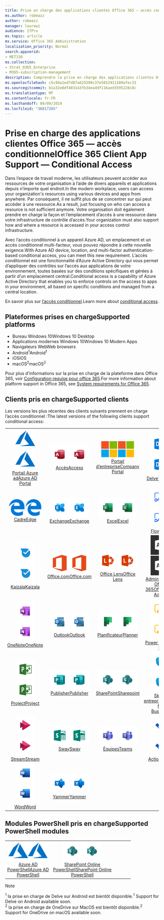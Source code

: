 ```yaml
---
title: Prise en charge des applications clientes Office 365 — accès conditionnel
ms.author: robmazz
author: robmazz
manager: laurawi
audience: ITPro
ms.topic: article
ms.service: Office 365 Administration
localization_priority: Normal
search.appverid:
- MET150
ms.collection:
- Strat_O365_Enterprise
- M365-subscription-management
description: Comprendre la prise en charge des applications clientes Office 365 pour l’accès conditionnel
ms.openlocfilehash: c5c94a1ed7d87a625599c37e5652911109afec33
ms.sourcegitcommit: b1a32e8df403143fb34eaddf116aed3595228c8c
ms.translationtype: MT
ms.contentlocale: fr-FR
ms.lasthandoff: 09/09/2019
ms.locfileid: "36817285"
---
```

# <a name="office-365-client-app-support--conditional-access"></a><span data-ttu-id="2710b-103">Prise en charge des applications clientes Office 365 — accès conditionnel</span><span class="sxs-lookup"><span data-stu-id="2710b-103">Office 365 Client App Support — Conditional Access</span></span>

<span data-ttu-id="2710b-104">Dans l’espace de travail moderne, les utilisateurs peuvent accéder aux ressources de votre organisation à l’aide de divers appareils et applications depuis n’importe quel endroit.</span><span class="sxs-lookup"><span data-stu-id="2710b-104">In the modern workplace, users can access your organization's resources using various devices and apps from anywhere.</span></span> <span data-ttu-id="2710b-105">Par conséquent, il ne suffit plus de se concentrer sur qui peut accéder à une ressource.</span><span class="sxs-lookup"><span data-stu-id="2710b-105">As a result, just focusing on who can access a resource is not sufficient anymore.</span></span> <span data-ttu-id="2710b-106">Votre organisation doit également prendre en charge la façon et l’emplacement d’accès à une ressource dans votre infrastructure de contrôle d’accès.</span><span class="sxs-lookup"><span data-stu-id="2710b-106">Your organization must also support how and where a resource is accessed in your access control infrastructure.</span></span>

<span data-ttu-id="2710b-107">Avec l’accès conditionnel à un appareil Azure AD, un emplacement et un accès conditionnel multi-facteur, vous pouvez répondre à cette nouvelle exigence.</span><span class="sxs-lookup"><span data-stu-id="2710b-107">With Azure AD device, location, and multi-factor authentication-based conditional access, you can meet this new requirement.</span></span> <span data-ttu-id="2710b-108">L’accès conditionnel est une fonctionnalité d’Azure Active Directory qui vous permet d’appliquer des contrôles sur l’accès aux applications de votre environnement, toutes basées sur des conditions spécifiques et gérées à partir d’un emplacement central.</span><span class="sxs-lookup"><span data-stu-id="2710b-108">Conditional access is a capability of Azure Active Directory that enables you to enforce controls on the access to apps in your environment, all based on specific conditions and managed from a central location.</span></span>

<span data-ttu-id="2710b-109">En savoir plus sur [l’accès conditionnel](https://docs.microsoft.com/azure/active-directory/conditional-access/).</span><span class="sxs-lookup"><span data-stu-id="2710b-109">Learn more about [conditional access](https://docs.microsoft.com/azure/active-directory/conditional-access/).</span></span>

## <a name="supported-platforms"></a><span data-ttu-id="2710b-110">Plateformes prises en charge</span><span class="sxs-lookup"><span data-stu-id="2710b-110">Supported platforms</span></span>

 - <span data-ttu-id="2710b-111">Bureau Windows 10</span><span class="sxs-lookup"><span data-stu-id="2710b-111">Windows 10 Desktop</span></span>
 - <span data-ttu-id="2710b-112">Applications modernes Windows 10</span><span class="sxs-lookup"><span data-stu-id="2710b-112">Windows 10 Modern Apps</span></span>
 - <span data-ttu-id="2710b-113">Navigateurs Web</span><span class="sxs-lookup"><span data-stu-id="2710b-113">Web browsers</span></span>
 - <span data-ttu-id="2710b-114">Android<sup>1</sup></span><span class="sxs-lookup"><span data-stu-id="2710b-114">Android<sup>1</sup></span></span>
 - <span data-ttu-id="2710b-115">iOS</span><span class="sxs-lookup"><span data-stu-id="2710b-115">iOS</span></span>
 - <span data-ttu-id="2710b-116">macOS<sup>2</sup></span><span class="sxs-lookup"><span data-stu-id="2710b-116">macOS<sup>2</sup></span></span>

<span data-ttu-id="2710b-117">Pour plus d’informations sur la prise en charge de la plateforme dans Office 365, voir [Configuration requise pour office 365](https://products.office.com/office-system-requirements).</span><span class="sxs-lookup"><span data-stu-id="2710b-117">For more information about platform support in Office 365, see [System requirements for Office 365](https://products.office.com/office-system-requirements).</span></span>

## <a name="supported-clients"></a><span data-ttu-id="2710b-118">Clients pris en charge</span><span class="sxs-lookup"><span data-stu-id="2710b-118">Supported clients</span></span>

<span data-ttu-id="2710b-119">Les versions les plus récentes des clients suivants prennent en charge l’accès conditionnel :</span><span class="sxs-lookup"><span data-stu-id="2710b-119">The latest versions of the following clients support conditional access:</span></span>

| | | | | | |
|:---:|:---:|:---:|:---:|:---:|:---:|
| <span data-ttu-id="2710b-120">![Icône Azure](media/o365-azure-64x64.png)</span><span class="sxs-lookup"><span data-stu-id="2710b-120">![Azure icon](media/o365-azure-64x64.png)</span></span> <br> [<span data-ttu-id="2710b-121">Portail Azure <br> ad</span><span class="sxs-lookup"><span data-stu-id="2710b-121">Azure AD <br> Portal </span></span>](https://azure.microsoft.com/features/azure-portal/) | <span data-ttu-id="2710b-122">![Icône accès](media/o365-access-64x64.png)</span><span class="sxs-lookup"><span data-stu-id="2710b-122">![Access icon](media/o365-access-64x64.png)</span></span> <br> [<span data-ttu-id="2710b-123">Accès</span><span class="sxs-lookup"><span data-stu-id="2710b-123">Access</span></span>](https://products.office.com/access) | <span data-ttu-id="2710b-124">![Icône portail d’entreprise](media/o365-microsoft-64x64.png)</span><span class="sxs-lookup"><span data-stu-id="2710b-124">![Company portal icon](media/o365-microsoft-64x64.png)</span></span> <br> [<span data-ttu-id="2710b-125">Portail <br> d’entreprise</span><span class="sxs-lookup"><span data-stu-id="2710b-125">Company <br> Portal </span></span>](https://docs.microsoft.com/intune-user-help/sign-in-to-the-company-portal)  | <span data-ttu-id="2710b-126">![Icône Delve](media/o365-delve-64x64.png)</span><span class="sxs-lookup"><span data-stu-id="2710b-126">![Delve icon](media/o365-delve-64x64.png)</span></span> <br> [<span data-ttu-id="2710b-127">Delve<sup>1</sup></span><span class="sxs-lookup"><span data-stu-id="2710b-127">Delve<sup>1</sup></span></span>](https://products.office.com/business/intelligent-search) | <span data-ttu-id="2710b-128">![Icône Dynamics 365](media/o365-dynamics365-64x64.png)</span><span class="sxs-lookup"><span data-stu-id="2710b-128">![Dynamics 365 icon](media/o365-dynamics365-64x64.png)</span></span> <br> [<span data-ttu-id="2710b-129">Dynamics 365</span><span class="sxs-lookup"><span data-stu-id="2710b-129">Dynamics 365</span></span>](https://dynamics.microsoft.com) 
| <span data-ttu-id="2710b-130">![Icône de serveur Edge](media/o365-edge-64x64.png)</span><span class="sxs-lookup"><span data-stu-id="2710b-130">![Edge icon](media/o365-edge-64x64.png)</span></span> <br> [<span data-ttu-id="2710b-131">Cadre</span><span class="sxs-lookup"><span data-stu-id="2710b-131">Edge</span></span>](https://www.microsoft.com/windows/microsoft-edge) | <span data-ttu-id="2710b-132">![Icône Exchange](media/o365-exchange-64x64.png)</span><span class="sxs-lookup"><span data-stu-id="2710b-132">![Exchange icon](media/o365-exchange-64x64.png)</span></span> <br> [<span data-ttu-id="2710b-133">Exchange</span><span class="sxs-lookup"><span data-stu-id="2710b-133">Exchange</span></span>](https://products.office.com/exchange/exchange-online) | <span data-ttu-id="2710b-134">![Icône Excel](media/o365-excel-64x64.png)</span><span class="sxs-lookup"><span data-stu-id="2710b-134">![Excel icon](media/o365-excel-64x64.png)</span></span> <br> [<span data-ttu-id="2710b-135">Excel</span><span class="sxs-lookup"><span data-stu-id="2710b-135">Excel</span></span>](https://products.office.com/excel) | <span data-ttu-id="2710b-136">![Icône de flux](media/o365-flow-64x64.png)</span><span class="sxs-lookup"><span data-stu-id="2710b-136">![Flow icon](media/o365-flow-64x64.png)</span></span> <br> [<span data-ttu-id="2710b-137">Flow</span><span class="sxs-lookup"><span data-stu-id="2710b-137">Flow</span></span>](https://flow.microsoft.com) | <span data-ttu-id="2710b-138">![Icône formulaires](media/o365-forms-64x64.png)</span><span class="sxs-lookup"><span data-stu-id="2710b-138">![Forms icon](media/o365-forms-64x64.png)</span></span> <br> [<span data-ttu-id="2710b-139">Forms</span><span class="sxs-lookup"><span data-stu-id="2710b-139">Forms</span></span>](https://flow.microsoft.com/connectors/shared_microsoftforms/microsoft-forms/) 
| <span data-ttu-id="2710b-140">![Icône Kaizala](media/o365-kaizala-64x64.png)</span><span class="sxs-lookup"><span data-stu-id="2710b-140">![Kaizala icon](media/o365-kaizala-64x64.png)</span></span> <br> [<span data-ttu-id="2710b-141">Kaizala</span><span class="sxs-lookup"><span data-stu-id="2710b-141">Kaizala</span></span>](https://products.office.com/en/business/microsoft-kaizala) | <span data-ttu-id="2710b-142">![Icône Office.com](media/o365-office-64x64.png)</span><span class="sxs-lookup"><span data-stu-id="2710b-142">![Office.com icon](media/o365-office-64x64.png)</span></span> <br> [<span data-ttu-id="2710b-143">Office.com</span><span class="sxs-lookup"><span data-stu-id="2710b-143">Office.com</span></span>](https://www.office.com/) | <span data-ttu-id="2710b-144">![Icône de l’objectif](media/o365-lens-64x64.png)</span><span class="sxs-lookup"><span data-stu-id="2710b-144">![Lens icon](media/o365-lens-64x64.png)</span></span> <br> [<span data-ttu-id="2710b-145">Office Lens</span><span class="sxs-lookup"><span data-stu-id="2710b-145">Office Lens</span></span>](https://www.microsoft.com/p/office-lens/9wzdncrfj3t8?activetab=pivot%3Aoverviewtab) | <span data-ttu-id="2710b-146">![Icône d’administrateur Office 365](media/o365-o365admin-64x64.png)</span><span class="sxs-lookup"><span data-stu-id="2710b-146">![Office 365 Admin icon](media/o365-o365admin-64x64.png)</span></span> <br> [<span data-ttu-id="2710b-147">Administrateur Office <br> 365</span><span class="sxs-lookup"><span data-stu-id="2710b-147">Office 365 <br> Admin</span></span>](https://products.office.com/business/manage-office-365-admin-app) | <span data-ttu-id="2710b-148">![Icône OneDrive entreprise](media/o365-OneDrive-64x64.png)</span><span class="sxs-lookup"><span data-stu-id="2710b-148">![OneDrive for Business icon](media/o365-OneDrive-64x64.png)</span></span> <br> [<span data-ttu-id="2710b-149">OneDrive<sup>2</sup></span><span class="sxs-lookup"><span data-stu-id="2710b-149">OneDrive<sup>2</sup></span></span>](https://products.office.com/onedrive-for-business/online-cloud-storage) 
| <span data-ttu-id="2710b-150">![Icône OneNote](media/o365-OneNote-64x64.png)</span><span class="sxs-lookup"><span data-stu-id="2710b-150">![OneNote icon](media/o365-OneNote-64x64.png)</span></span> <br> [<span data-ttu-id="2710b-151">OneNote</span><span class="sxs-lookup"><span data-stu-id="2710b-151">OneNote</span></span>](https://products.office.com/onenote) | <span data-ttu-id="2710b-152">![Icône Outlook](media/o365-outlook-64x64.png)</span><span class="sxs-lookup"><span data-stu-id="2710b-152">![Outlook icon](media/o365-outlook-64x64.png)</span></span> <br> [<span data-ttu-id="2710b-153">Outlook</span><span class="sxs-lookup"><span data-stu-id="2710b-153">Outlook</span></span>](https://products.office.com/outlook) | <span data-ttu-id="2710b-154">![Icône du planificateur](media/o365-planner-64x64.png)</span><span class="sxs-lookup"><span data-stu-id="2710b-154">![Planner icon](media/o365-planner-64x64.png)</span></span> <br> [<span data-ttu-id="2710b-155">Planificateur</span><span class="sxs-lookup"><span data-stu-id="2710b-155">Planner</span></span>](https://products.office.com/business/task-management-software) | <span data-ttu-id="2710b-156">![Icône PowerBI](media/o365-powerbi-64x64.png)</span><span class="sxs-lookup"><span data-stu-id="2710b-156">![PowerBI icon](media/o365-powerbi-64x64.png)</span></span> <br> [<span data-ttu-id="2710b-157">Power BI</span><span class="sxs-lookup"><span data-stu-id="2710b-157">Power BI</span></span>](https://powerbi.microsoft.com) | <span data-ttu-id="2710b-158">![Icône PowerPoint](media/o365-powerpoint-64x64.png)</span><span class="sxs-lookup"><span data-stu-id="2710b-158">![PowerPoint icon](media/o365-powerpoint-64x64.png)</span></span> <br> [<span data-ttu-id="2710b-159">PowerPoint</span><span class="sxs-lookup"><span data-stu-id="2710b-159">PowerPoint</span></span>](https://products.office.com/powerpoint) 
| <span data-ttu-id="2710b-160">![Icône de projet](media/o365-project-64x64.png)</span><span class="sxs-lookup"><span data-stu-id="2710b-160">![Project icon](media/o365-project-64x64.png)</span></span> <br> [<span data-ttu-id="2710b-161">Project</span><span class="sxs-lookup"><span data-stu-id="2710b-161">Project</span></span>](https://products.office.com/project) | <span data-ttu-id="2710b-162">![Icône Publisher](media/o365-publisher-64x64.png)</span><span class="sxs-lookup"><span data-stu-id="2710b-162">![Publisher icon](media/o365-publisher-64x64.png)</span></span> <br> [<span data-ttu-id="2710b-163">Publisher</span><span class="sxs-lookup"><span data-stu-id="2710b-163">Publisher</span></span>](https://products.office.com/publisher) | <span data-ttu-id="2710b-164">![Icône SharePoint](media/o365-sharepoint-64x64.png)</span><span class="sxs-lookup"><span data-stu-id="2710b-164">![SharePoint icon](media/o365-sharepoint-64x64.png)</span></span> <br> [<span data-ttu-id="2710b-165">SharePoint</span><span class="sxs-lookup"><span data-stu-id="2710b-165">Sharepoint</span></span>](https://products.office.com/sharepoint) | <span data-ttu-id="2710b-166">![Icône Skype entreprise](media/o365-skypeforbusiness-64x64.png)</span><span class="sxs-lookup"><span data-stu-id="2710b-166">![Skype for Business icon](media/o365-skypeforbusiness-64x64.png)</span></span> <br> [<span data-ttu-id="2710b-167">Skype <br> entreprise</span><span class="sxs-lookup"><span data-stu-id="2710b-167">Skype for <br> Business</span></span>](https://www.skype.com/business/) | <span data-ttu-id="2710b-168">![Icône de pense-bête](media/o365-stickynotes-64x64.png)</span><span class="sxs-lookup"><span data-stu-id="2710b-168">![Sticky Notes icon](media/o365-stickynotes-64x64.png)</span></span> <br> [<span data-ttu-id="2710b-169">Notes du pense-bête</span><span class="sxs-lookup"><span data-stu-id="2710b-169">Sticky Notes</span></span>](https://www.microsoft.com/p/microsoft-sticky-notes/9nblggh4qghw) 
| <span data-ttu-id="2710b-170">![Icône de flux](media/o365-stream-64x64.png)</span><span class="sxs-lookup"><span data-stu-id="2710b-170">![Stream icon](media/o365-stream-64x64.png)</span></span> <br> [<span data-ttu-id="2710b-171">Stream</span><span class="sxs-lookup"><span data-stu-id="2710b-171">Stream</span></span>](https://stream.microsoft.com) | <span data-ttu-id="2710b-172">![Icône Sway](media/o365-sway-64x64.png)</span><span class="sxs-lookup"><span data-stu-id="2710b-172">![Sway icon](media/o365-sway-64x64.png)</span></span> <br> [<span data-ttu-id="2710b-173">Sway</span><span class="sxs-lookup"><span data-stu-id="2710b-173">Sway</span></span>](https://sway.com) | <span data-ttu-id="2710b-174">![Icône teams](media/o365-teams-64x64.png)</span><span class="sxs-lookup"><span data-stu-id="2710b-174">![Teams icon](media/o365-teams-64x64.png)</span></span> <br> [<span data-ttu-id="2710b-175">Équipes</span><span class="sxs-lookup"><span data-stu-id="2710b-175">Teams</span></span>](https://products.office.com/microsoft-teams/group-chat-software) | <span data-ttu-id="2710b-176">![Icône action](media/o365-todo-64x64.png)</span><span class="sxs-lookup"><span data-stu-id="2710b-176">![To Do icon](media/o365-todo-64x64.png)</span></span> <br> [<span data-ttu-id="2710b-177">Action</span><span class="sxs-lookup"><span data-stu-id="2710b-177">To Do</span></span>](https://todo.microsoft.com) | <span data-ttu-id="2710b-178">![Icône Visio](media/o365-visio-64x64.png)</span><span class="sxs-lookup"><span data-stu-id="2710b-178">![Visio icon](media/o365-visio-64x64.png)</span></span> <br> [<span data-ttu-id="2710b-179">Visio</span><span class="sxs-lookup"><span data-stu-id="2710b-179">Visio</span></span>](https://products.office.com/visio/flowchart-software) 
| <span data-ttu-id="2710b-180">![Icône Word](media/o365-word-64x64.png)</span><span class="sxs-lookup"><span data-stu-id="2710b-180">![Word icon](media/o365-word-64x64.png)</span></span> <br> [<span data-ttu-id="2710b-181">Word</span><span class="sxs-lookup"><span data-stu-id="2710b-181">Word</span></span>](https://products.office.com/word) | <span data-ttu-id="2710b-182">![Icône Yammer](media/o365-yammer-64x64.png)</span><span class="sxs-lookup"><span data-stu-id="2710b-182">![Yammer icon](media/o365-yammer-64x64.png)</span></span> <br> [<span data-ttu-id="2710b-183">Yammer</span><span class="sxs-lookup"><span data-stu-id="2710b-183">Yammer</span></span>](https://products.office.com/yammer/yammer-overview)

## <a name="supported-powershell-modules"></a><span data-ttu-id="2710b-184">Modules PowerShell pris en charge</span><span class="sxs-lookup"><span data-stu-id="2710b-184">Supported PowerShell modules</span></span>

| | | | | | |
|:---:|:---:|:---:|:---:|:---:|:---:|
| <span data-ttu-id="2710b-185">![Icône Azure](media/o365-azure-64x64.png)</span><span class="sxs-lookup"><span data-stu-id="2710b-185">![Azure icon](media/o365-azure-64x64.png)</span></span> <br> [<span data-ttu-id="2710b-186">Azure AD <br> PowerShell</span><span class="sxs-lookup"><span data-stu-id="2710b-186">Azure AD <br> PowerShell</span></span>](https://docs.microsoft.com/powershell/azure/active-directory/overview?view=azureadps-2.0) | <span data-ttu-id="2710b-187">![Icône SharePoint](media/o365-sharepoint-64x64.png)</span><span class="sxs-lookup"><span data-stu-id="2710b-187">![SharePoint icon](media/o365-sharepoint-64x64.png)</span></span> <br> [<span data-ttu-id="2710b-188">SharePoint Online <br> PowerShell</span><span class="sxs-lookup"><span data-stu-id="2710b-188">SharePoint Online <br> PowerShell</span></span>](https://docs.microsoft.com/sharepoint/manage-team-and-communication-sites-in-powershell)

> [!NOTE]
> <span data-ttu-id="2710b-189"><sup>1</sup> la prise en charge de Delve sur Android est bientôt disponible.</span><span class="sxs-lookup"><span data-stu-id="2710b-189"><sup>1</sup> Support for Delve on Android available soon.</span></span> <br>
> <span data-ttu-id="2710b-190"><sup>2</sup> la prise en charge de OneDrive sur MacOS est bientôt disponible.</span><span class="sxs-lookup"><span data-stu-id="2710b-190"><sup>2</sup> Support for OneDrive on macOS available soon.</span></span>

